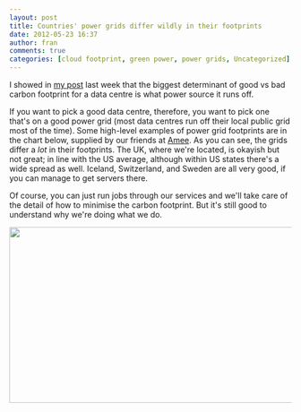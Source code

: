 ```yaml
---
layout: post
title: Countries' power grids differ wildly in their footprints
date: 2012-05-23 16:37
author: fran
comments: true
categories: [cloud footprint, green power, power grids, Uncategorized]
---
```

I showed in <a title="80% of bad footprint is down to power source and climate" href="http://mastodonc.wordpress.com/2012/05/11/80-of-bad-footprint-is-down-to-power-source-and-climate/">my post</a> last week that the biggest determinant of good vs bad carbon footprint for a data centre is what power source it runs off.
<!--more-->

If you want to pick a good data centre, therefore, you want to pick one that's on a good power grid (most data centres run off their local public grid most of the time). Some high-level examples of power grid footprints are in the chart below, supplied by our friends at <a href="http://www.amee.com/">Amee</a>. As you can see, the grids differ a *lot* in their footprints. The UK, where we're located, is okayish but not great; in line with the US average, although within US states there's a wide spread as well. Iceland, Switzerland, and Sweden are all very good, if you can manage to get servers there.

Of course, you can just run jobs through our services and we'll take care of the detail of how to minimise the carbon footprint. But it's still good to understand why we're doing what we do.

<a href="http://mastodonc.files.wordpress.com/2012/05/screen-shot-2012-05-23-at-17-23-23.png"><img class="aligncenter size-full wp-image-116" title="Screen Shot 2012-05-23 at 17.23.23" src="http://mastodonc.files.wordpress.com/2012/05/screen-shot-2012-05-23-at-17-23-23.png" alt="" width="519" height="314" /></a>
